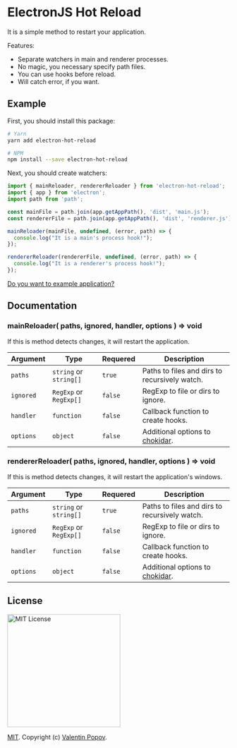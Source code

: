 # ElectronJS Hot Reload

It is a simple method to restart your application.

Features:

- Separate watchers in main and renderer processes.
- No magic, you necessary specify path files.
- You can use hooks before reload.
- Will catch error, if you want.

## Example

First, you should install this package:

```bash
# Yarn
yarn add electron-hot-reload

# NPM
npm install --save electron-hot-reload
```

Next, you should create watchers:

```javascript
import { mainReloader, rendererReloader } from 'electron-hot-reload';
import { app } from 'electron';
import path from 'path';

const mainFile = path.join(app.getAppPath(), 'dist', 'main.js');
const rendererFile = path.join(app.getAppPath(), 'dist', 'renderer.js');

mainReloader(mainFile, undefined, (error, path) => {
  console.log("It is a main's process hook!");
});

rendererReloader(rendererFile, undefined, (error, path) => {
  console.log("It is a renderer's process hook!");
});
```

[Do you want to example application?](example/application)

## Documentation

### mainReloader( paths, ignored, handler, options ) => void

If this is method detects changes, it will restart the application.

| Argument  | Type                   | Requered | Description                                   |
| --------- | ---------------------- | -------- | --------------------------------------------- |
| `paths`   | `string` or `string[]` | `true`   | Paths to files and dirs to recursively watch. |
| `ignored` | `RegExp` or `RegExp[]` | `false`  | RegExp to file or dirs to ignore.             |
| `handler` | `function`             | `false`  | Callback function to create hooks.            |
| `options` | `object`               | `false`  | Additional options to [chokidar].             |

[chokidar]: https://github.com/paulmillr/chokidar/tree/a8f250e16cbef6d87d30639f3fce1299c46a40cd#persistence

### rendererReloader( paths, ignored, handler, options ) => void

If this is method detects changes, it will restart the application's windows.

| Argument  | Type                   | Requered | Description                                   |
| --------- | ---------------------- | -------- | --------------------------------------------- |
| `paths`   | `string` or `string[]` | `true`   | Paths to files and dirs to recursively watch. |
| `ignored` | `RegExp` or `RegExp[]` | `false`  | RegExp to file or dirs to ignore.             |
| `handler` | `function`             | `false`  | Callback function to create hooks.            |
| `options` | `object`               | `false`  | Additional options to [chokidar].             |

[chokidar]: https://github.com/paulmillr/chokidar/tree/a8f250e16cbef6d87d30639f3fce1299c46a40cd#persistence

## License

<img width="256px" alt="MIT License" src="https://raw.githubusercontent.com/valentineus/valentineus.github.io/master/assets/images/7d05cad0-d553-42c7-be1f-7007926ba720.png" />

[MIT](LICENSE.txt).
Copyright (c)
[Valentin Popov](https://valentineus.link/).

